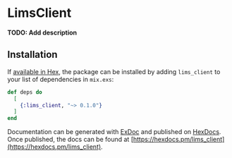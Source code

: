 # LimsClient

**TODO: Add description**

## Installation

If [available in Hex](https://hex.pm/docs/publish), the package can be installed
by adding `lims_client` to your list of dependencies in `mix.exs`:

```elixir
def deps do
  [
    {:lims_client, "~> 0.1.0"}
  ]
end
```

Documentation can be generated with [ExDoc](https://github.com/elixir-lang/ex_doc)
and published on [HexDocs](https://hexdocs.pm). Once published, the docs can
be found at [https://hexdocs.pm/lims_client](https://hexdocs.pm/lims_client).

